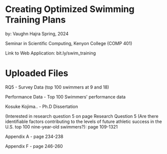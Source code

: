 # Creating Optimized Swimming Training Plans
by: Vaughn Hajra
Spring, 2024

Seminar in Scientific Computing, Kenyon College (COMP 401)

Link to Web Application: bit.ly/swim_training

# Uploaded Files
RQ5 - Survey Data (top 100 swimmers at 9 and 18)

Performance Data - Top 100 Swimmers' performance data

Kosuke Kojima.. - Ph.D Dissertation

(Interested in research question 5 on page 
    Research Question 5 (Are there identifiable factors contributing to the levels of future athletic success in the U.S.   top 100 nine-year-old swimmers?):  page 109-1321
    
  Appendix A - page 234-238
  
  Appendix F - page 246-260
